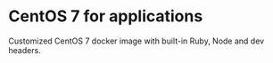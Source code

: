 # CentOS 7 for applications

Customized CentOS 7 docker image with built-in Ruby, Node and dev headers.
